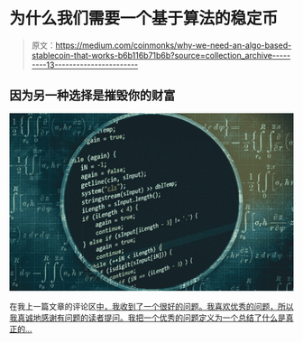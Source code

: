 # 为什么我们需要一个基于算法的稳定币

> 原文：<https://medium.com/coinmonks/why-we-need-an-algo-based-stablecoin-that-works-b6b116b71b6b?source=collection_archive---------13----------------------->

## 因为另一种选择是摧毁你的财富

![](img/4569ba23602a5f51f741169af6b97791.png)

在我上一篇文章的评论区[中，我收到了一个很好的问题。我喜欢优秀的问题，所以我真诚地感谢有问题的读者提问。我把一个优秀的问题定义为一个总结了什么是真正的…](https://dmhco.medium.com/luna-dollar-a-real-algo-stablecoin-e33553c2f665)